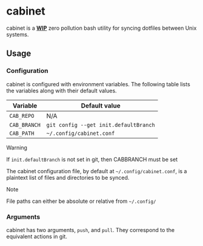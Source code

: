 # cabinet
cabinet is a __<ins>WIP</ins>__ zero pollution bash utility for syncing dotfiles between Unix systems.

## Usage
### Configuration
cabinet is configured with environment variables. The following table lists the variables along with their default values.

Variable  | Default value 
--- | --- 
`CAB_REPO`  | N/A
`CAB_BRANCH`  | `git config --get init.defaultBranch`
`CAB_PATH` | `~/.config/cabinet.conf`

> [!WARNING]
> If `init.defaultBranch` is not set in git, then CABBRANCH must be set

The cabinet configuration file, by default at `~/.config/cabinet.conf`, is a plaintext list of files and directories to be synced.
> [!NOTE]
> File paths can either be absolute or relative from `~/.config/`

### Arguments
cabinet has two arguments, `push`, and `pull`. They correspond to the equivalent actions in git. 
